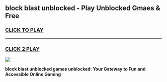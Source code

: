 
## block blast unblocked - Play Unblocked Gmaes & Free
<h3>
<a href="https://news.freeplayer.one?title=block_blast_unblocked&ref=16F">CLICK TO PLAY</a></h3>
<hr>

<h3>
<a href="https://news.freeplayer.one?title=block_blast_unblocked&ref=16F">CLICK 2 PLAY</a>
  
</h3>

<a href="https://news.freeplayer.one?title=block_blast_unblocked&ref=16F/"><img src="https://clearcache.store/games.png"></a>


**block blast unblocked games unblocked: Your Gateway to Fun and Accessible Online Gaming**
